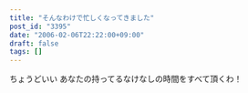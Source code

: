 ```yaml
---
title: "そんなわけで忙しくなってきました"
post_id: "3395"
date: "2006-02-06T22:22:00+09:00"
draft: false
tags: []
---
```



ちょうどいい あなたの持ってるなけなしの時間をすべて頂くわ！
